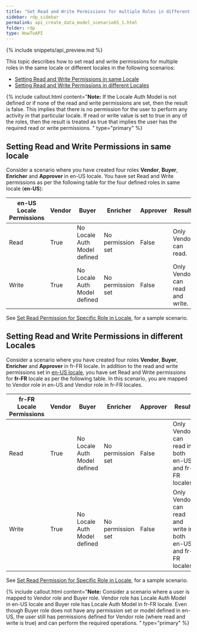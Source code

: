 ```yaml
---
title: "Set Read and Write Permissions for multiple Roles in different locales"
sidebar: rdp_sidebar
permalink: api_create_data_model_scenario65_1.html
folder: rdp
type: HowToAPI
---
```


{% include snippets/api_preview.md %}

This topic describes how to set read and write permissions for multiple roles in the same locale or different locales in the following scenarios:

* [Setting Read and Write Permissions in same Locale](#setting-read-and-write-permissions-in-same-locale)
* [Setting Read and Write Permissions in different Locales](#setting-read-and-write-permissions-in-different-locales)

{% include callout.html content="**Note:** If the Locale Auth Model is not defined or if none of the read and write permissions are set, then the result is false. This implies that there is no permission for the user to perform any activity in that particular locale. If read or write value is set to true in any of the roles, then the result is treated as true that implies the user has the required read or write permissions.
" type="primary" %}

## Setting Read and Write Permissions in same locale

Consider a scenario where you have created four roles **Vendor**, **Buyer**, **Enricher** and **Approver** in en-US locale. You have set Read and Write permissions as per the following table for the four defined roles in same locale (**en-US**):

| en-US Locale Permissions | Vendor | Buyer | Enricher | Approver | Result |
|----------|-------------|------|---------|---------|----------|
| Read | True | No Locale Auth Model defined | No permission set | False | Only Vendor can read. |
| Write | True | No Locale Auth Model defined | No permission set | False | Only Vendor can read and write. |

See [Set Read Permission for Specific Role in Locale](api_create_data_model_scenario65.html), for a sample scenario.

## Setting Read and Write Permissions in different Locales

Consider a scenario where you have created four roles **Vendor**, **Buyer**, **Enricher** and **Approver** in fr-FR locale. In addition to the read and write permissions set in [en-US locale](#setting-read-and-write-permissions-in-same-locale), you have set Read and Write permissions for **fr-FR** locale as per the following table. In this scenario, you are mapped to Vendor role in en-US and Vendor role in fr-FR locales. 

| fr-FR Locale Permissions | Vendor | Buyer | Enricher | Approver | Result |
|----------|-------------|------|---------|---------|----------|
| Read | True | No Locale Auth Model defined | No permission set | False | Only Vendor can read in both en-US and fr-FR locales. |
| Write | True | No Locale Auth Model defined | No permission set | False | Only Vendor can read and write in both en-US and fr-FR locales. |

See [Set Read Permission for Specific Role in Locale](api_create_data_model_scenario65.html), for a sample scenario.

{% include callout.html content="**Note:** Consider a scenario where a user is mapped to Vendor role and Buyer role. Vendor role has Locale Auth Model in en-US locale and Buyer role has Locale Auth Model in fr-FR locale. Even though Buyer role does not have any permission set or model defined in en-US, the user still has permissions defined for Vendor role (where read and write is true) and can perform the required operations.
" type="primary" %}


